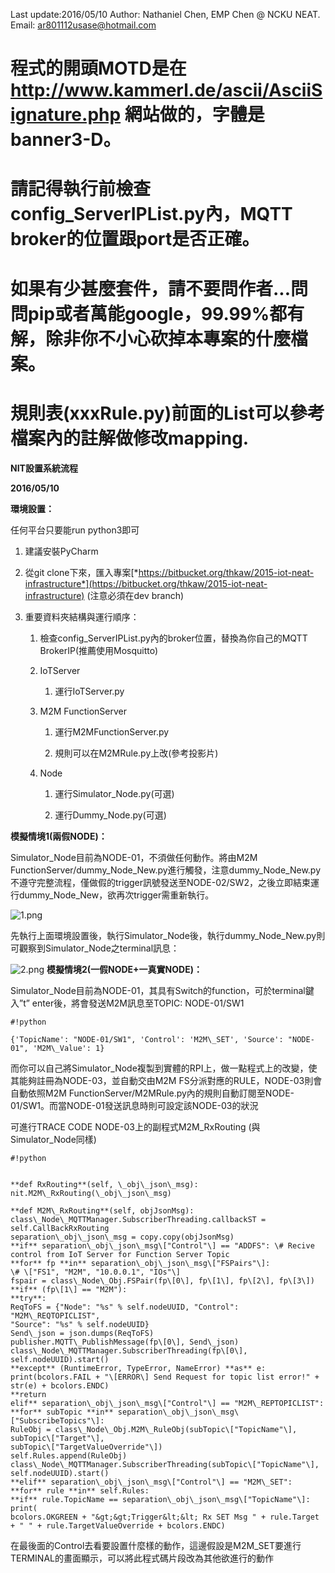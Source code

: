 Last update:2016/05/10
Author: Nathaniel Chen, EMP Chen @ NCKU NEAT.
Email: ar801112usase@hotmail.com


# 程式的開頭MOTD是在 http://www.kammerl.de/ascii/AsciiSignature.php 網站做的，字體是banner3-D。
# 請記得執行前檢查config_ServerIPList.py內，MQTT broker的位置跟port是否正確。
# 如果有少甚麼套件，請不要問作者...問問pip或者萬能google，99.99%都有解，除非你不小心砍掉本專案的什麼檔案。
# 規則表(xxxRule.py)前面的List可以參考檔案內的註解做修改mapping.

**NIT設置系統流程**

**2016/05/10**

**環境設置：**

任何平台只要能run python3即可

1.  建議安裝PyCharm

2.  從git clone下來，匯入專案[*https://bitbucket.org/thkaw/2015-iot-neat-infrastructure*](https://bitbucket.org/thkaw/2015-iot-neat-infrastructure) (注意必須在dev branch)

3.  重要資料夾結構與運行順序：

    1.  檢查config\_ServerIPList.py內的broker位置，替換為你自己的MQTT BrokerIP(推薦使用Mosquitto)

    2.  IoTServer

        1.  運行IoTServer.py

    3.  M2M FunctionServer

        1.  運行M2MFunctionServer.py

        2.  規則可以在M2MRule.py上改(參考投影片)

    4.  Node

        1.  運行Simulator\_Node.py(可選)

        2.  運行Dummy\_Node.py(可選)

**模擬情境1(兩假NODE)：**

Simulator\_Node目前為NODE-01，不須做任何動作。將由M2M FunctionServer/dummy\_Node\_New.py進行觸發，注意dummy\_Node\_New.py不遵守完整流程，僅做假的trigger訊號發送至NODE-02/SW2，之後立即結束運行dummy\_Node\_New，欲再次trigger需重新執行。

![1.png](https://bitbucket.org/repo/k98B5y/images/3451377721-1.png)

先執行上面環境設置後，執行Simulator\_Node後，執行dummy\_Node\_New.py則可觀察到Simulator\_Node之terminal訊息：

![2.png](https://bitbucket.org/repo/k98B5y/images/908414715-2.png)
**模擬情境2(一假NODE+一真實NODE)：**

Simulator\_Node目前為NODE-01，其具有Switch的function，可於terminal鍵入”t” enter後，將會發送M2M訊息至TOPIC: NODE-01/SW1


```
#!python

{'TopicName': "NODE-01/SW1", 'Control': 'M2M\_SET', 'Source': "NODE-01", 'M2M\_Value': 1}
```


而你可以自己將Simulator\_Node複製到實體的RPI上，做一點程式上的改變，使其能夠註冊為NODE-03，並自動交由M2M FS分派對應的RULE，NODE-03則會自動依照M2M FunctionServer/M2MRule.py內的規則自動訂閱至NODE-01/SW1。而當NODE-01發送訊息時則可設定該NODE-03的狀況

可進行TRACE CODE NODE-03上的副程式M2M\_RxRouting (與Simulator\_Node同樣)

```
#!python


**def RxRouting**(self, \_obj\_json\_msg):
nit.M2M\_RxRouting(\_obj\_json\_msg)

**def M2M\_RxRouting**(self, objJsonMsg):
class\_Node\_MQTTManager.SubscriberThreading.callbackST = self.CallBackRxRouting
separation\_obj\_json\_msg = copy.copy(objJsonMsg)
**if** separation\_obj\_json\_msg\["Control"\] == "ADDFS": \# Recive control from IoT Server for Function Server Topic
**for** fp **in** separation\_obj\_json\_msg\["FSPairs"\]:
\# \["FS1", "M2M", "10.0.0.1", "IOs"\]
fspair = class\_Node\_Obj.FSPair(fp\[0\], fp\[1\], fp\[2\], fp\[3\])
**if** (fp\[1\] == "M2M"):
**try**:
ReqToFS = {"Node": "%s" % self.nodeUUID, "Control": "M2M\_REQTOPICLIST",
"Source": "%s" % self.nodeUUID}
Send\_json = json.dumps(ReqToFS)
publisher.MQTT\_PublishMessage(fp\[0\], Send\_json)
class\_Node\_MQTTManager.SubscriberThreading(fp\[0\], self.nodeUUID).start()
**except** (RuntimeError, TypeError, NameError) **as** e:
print(bcolors.FAIL + "\[ERROR\] Send Request for topic list error!" + str(e) + bcolors.ENDC)
**return
elif** separation\_obj\_json\_msg\["Control"\] == "M2M\_REPTOPICLIST":
**for** subTopic **in** separation\_obj\_json\_msg\["SubscribeTopics"\]:
RuleObj = class\_Node\_Obj.M2M\_RuleObj(subTopic\["TopicName"\], subTopic\["Target"\],
subTopic\["TargetValueOverride"\])
self.Rules.append(RuleObj)
class\_Node\_MQTTManager.SubscriberThreading(subTopic\["TopicName"\], self.nodeUUID).start()
**elif** separation\_obj\_json\_msg\["Control"\] == "M2M\_SET":
**for** rule **in** self.Rules:
**if** rule.TopicName == separation\_obj\_json\_msg\["TopicName"\]:
print(
bcolors.OKGREEN + "&gt;&gt;Trigger&lt;&lt; Rx SET Msg " + rule.Target + " " + rule.TargetValueOverride + bcolors.ENDC)
```


在最後面的Control去看要設置什麼樣的動作，這邊假設是M2M\_SET要進行TERMINAL的畫面顯示，可以將此程式碼片段改為其他欲進行的動作